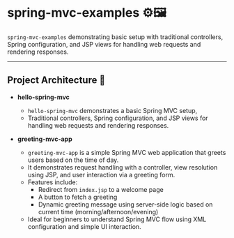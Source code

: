 # spring-mvc-examples  ⚙️🖼️
`spring-mvc-examples` demonstrating basic setup with traditional controllers, Spring configuration, and JSP views for handling web requests and rendering responses. 

---

## Project Architecture 📂

- **hello-spring-mvc**  
    - `hello-spring-mvc` demonstrates a basic Spring MVC setup,  
    - Traditional controllers, Spring configuration, and JSP views for handling web requests and rendering responses.

- **greeting-mvc-app**  
    - `greeting-mvc-app` is a simple Spring MVC web application that greets users based on the time of day.  
    - It demonstrates request handling with a controller, view resolution using JSP, and user interaction via a greeting form.  
    - Features include:  
        - Redirect from `index.jsp` to a welcome page  
        - A button to fetch a greeting  
        - Dynamic greeting message using server-side logic based on current time (morning/afternoon/evening)  
    - Ideal for beginners to understand Spring MVC flow using XML configuration and simple UI interaction.

